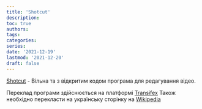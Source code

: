 ```yaml
---
title: 'Shotcut'
description: 
toc: true
authors:
tags:
categories:
series:
date: '2021-12-19'
lastmod: '2021-12-20'
draft: false
---
```


[Shotcut](https://www.shotcut.org/) - Вільна та з відкритим кодом програма для редагування відео.

Переклад програми здійснюється на платформі [Transifex](https://www.transifex.com/ddennedy/shotcut/)
Також необхідно перекласти на українську сторінку на [Wikipedia](https://en.wikipedia.org/wiki/Shotcut)
